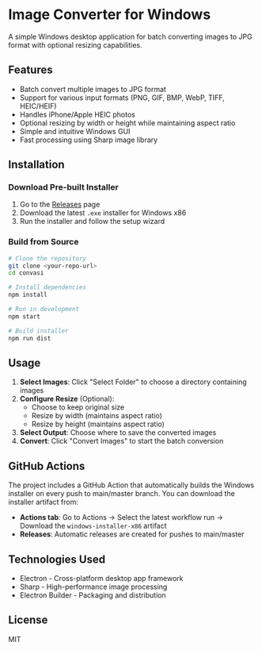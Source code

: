 # Image Converter for Windows

A simple Windows desktop application for batch converting images to JPG format with optional resizing capabilities.

## Features

- Batch convert multiple images to JPG format
- Support for various input formats (PNG, GIF, BMP, WebP, TIFF, HEIC/HEIF)
- Handles iPhone/Apple HEIC photos
- Optional resizing by width or height while maintaining aspect ratio
- Simple and intuitive Windows GUI
- Fast processing using Sharp image library

## Installation

### Download Pre-built Installer

1. Go to the [Releases](../../releases) page
2. Download the latest `.exe` installer for Windows x86
3. Run the installer and follow the setup wizard

### Build from Source

```bash
# Clone the repository
git clone <your-repo-url>
cd convasi

# Install dependencies
npm install

# Run in development
npm start

# Build installer
npm run dist
```

## Usage

1. **Select Images**: Click "Select Folder" to choose a directory containing images
2. **Configure Resize** (Optional): 
   - Choose to keep original size
   - Resize by width (maintains aspect ratio)
   - Resize by height (maintains aspect ratio)
3. **Select Output**: Choose where to save the converted images
4. **Convert**: Click "Convert Images" to start the batch conversion

## GitHub Actions

The project includes a GitHub Action that automatically builds the Windows installer on every push to main/master branch. You can download the installer artifact from:

- **Actions tab**: Go to Actions → Select the latest workflow run → Download the `windows-installer-x86` artifact
- **Releases**: Automatic releases are created for pushes to main/master

## Technologies Used

- Electron - Cross-platform desktop app framework
- Sharp - High-performance image processing
- Electron Builder - Packaging and distribution

## License

MIT